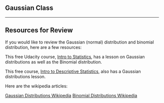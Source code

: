 Gaussian Class
---
---

Resources for Review
---

If you would like to review the Gaussian (normal) distribution and binomial distribution, here are a few resources:

This free Udacity course, [Intro to Statistics](https://www.udacity.com/course/intro-to-statistics--st101), has a lesson on Gaussian distributions as well as the Binomial distribution.

This free course, [Intro to Descriptive Statistics](https://www.udacity.com/course/intro-to-descriptive-statistics--ud827), also has a Gaussian distributions lesson.

Here are the wikipedia articles:

[Gaussian Distributions Wikipedia](https://en.wikipedia.org/wiki/Normal_distribution)
[Binomial Distributions Wikipedia](https://en.wikipedia.org/wiki/Binomial_distribution)
